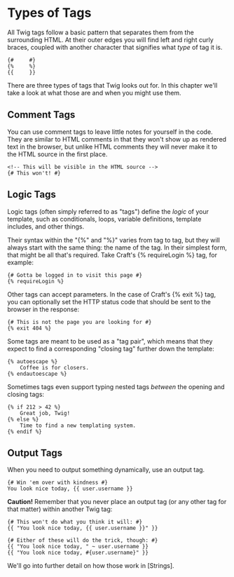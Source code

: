 # Types of Tags

All Twig tags follow a basic pattern that separates them from the surrounding HTML. At their outer edges you will find left and right curly braces, coupled with another character that signifies what _type_ of tag it is.

```twig
{#     #}
{%     %}
{{     }}
```

There are three types of tags that Twig looks out for. In this chapter we'll take a look at what those are and when you might use them.

## Comment Tags

You can use comment tags to leave little notes for yourself in the code. They are similar to HTML comments in that they won't show up as rendered text in the browser, but unlike HTML comments they will never make it to the HTML source in the first place.

```twig
<!-- This will be visible in the HTML source -->
{# This won't! #}
```

## Logic Tags

Logic tags (often simply referred to as "tags") define the _logic_ of your template, such as conditionals, loops, variable definitions, template includes, and other things.

Their syntax within the "{%" and "%}" varies from tag to tag, but they will always start with the same thing: the name of the tag. In their simplest form, that might be all that's required. Take Craft's {% requireLogin %} tag, for example:

```twig
{# Gotta be logged in to visit this page #}
{% requireLogin %}
```

Other tags can accept parameters. In the case of Craft's {% exit %} tag, you can optionally set the HTTP status code that should be sent to the browser in the response:

```twig
{# This is not the page you are looking for #}
{% exit 404 %}
```

Some tags are meant to be used as a "tag pair", which means that they expect to find a corresponding "closing tag" further down the template:

```twig
{% autoescape %}
    Coffee is for closers.
{% endautoescape %}
```

Sometimes tags even support typing nested tags _between_ the opening and closing tags:

```twig
{% if 212 > 42 %}
    Great job, Twig!
{% else %}
    Time to find a new templating system.
{% endif %}
```

## Output Tags

When you need to output something dynamically, use an output tag.

```twig
{# Win 'em over with kindness #}
You look nice today, {{ user.username }}
```

**Caution!** Remember that you never place an output tag (or any other tag for that matter) within another Twig tag:

```twig
{# This won't do what you think it will: #}
{{ "You look nice today, {{ user.username }}" }}

{# Either of these will do the trick, though: #}
{{ "You look nice today, " ~ user.username }}
{{ "You look nice today, #{user.username}" }}
```

We'll go into further detail on how those work in [Strings].